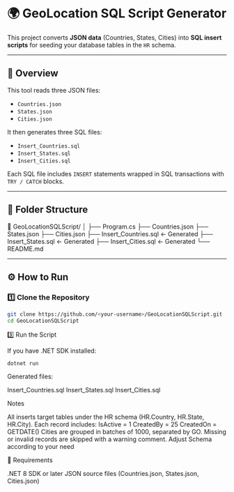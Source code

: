 # 🌍 GeoLocation SQL Script Generator

This project converts **JSON data** (Countries, States, Cities) into **SQL insert scripts** for seeding your database tables in the `HR` schema.

---

## 🚀 Overview

This tool reads three JSON files:

- `Countries.json`
- `States.json`
- `Cities.json`

It then generates three SQL files:

- `Insert_Countries.sql`
- `Insert_States.sql`
- `Insert_Cities.sql`

Each SQL file includes `INSERT` statements wrapped in SQL transactions with `TRY / CATCH` blocks.

---

## 🧱 Folder Structure

📁 GeoLocationSQLScript/
│
├── Program.cs
├── Countries.json
├── States.json
├── Cities.json
├── Insert_Countries.sql ← Generated
├── Insert_States.sql ← Generated
├── Insert_Cities.sql ← Generated
└── README.md


---

## ⚙️ How to Run

### 1️⃣ Clone the Repository
```bash
git clone https://github.com/<your-username>/GeoLocationSQLScript.git
cd GeoLocationSQLScript
```
3️⃣ Run the Script

If you have .NET SDK installed:
```
dotnet run
```
Generated files:

Insert_Countries.sql
Insert_States.sql
Insert_Cities.sql


Notes

All inserts target tables under the HR schema (HR.Country, HR.State, HR.City).
Each record includes:
IsActive = 1
CreatedBy = 25
CreatedOn = GETDATE()
Cities are grouped in batches of 1000, separated by GO.
Missing or invalid records are skipped with a warning comment.
Adjust Schema according to your need 

🧰 Requirements

.NET 8 SDK or later
JSON source files (Countries.json, States.json, Cities.json)
